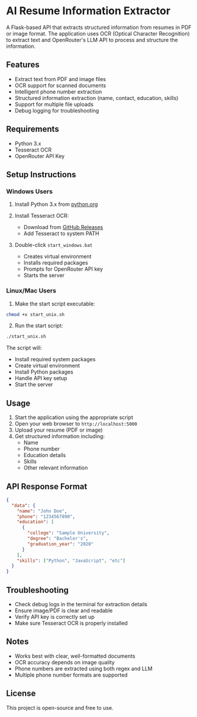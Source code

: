 # AI Resume Information Extractor

A Flask-based API that extracts structured information from resumes in PDF or image format. The application uses OCR (Optical Character Recognition) to extract text and OpenRouter's LLM API to process and structure the information.

## Features

- Extract text from PDF and image files
- OCR support for scanned documents
- Intelligent phone number extraction
- Structured information extraction (name, contact, education, skills)
- Support for multiple file uploads
- Debug logging for troubleshooting

## Requirements

- Python 3.x
- Tesseract OCR
- OpenRouter API Key

## Setup Instructions

### Windows Users

1. Install Python 3.x from [python.org](https://python.org)
2. Install Tesseract OCR:
   - Download from [GitHub Releases](https://github.com/UB-Mannheim/tesseract/wiki)
   - Add Tesseract to system PATH

3. Double-click `start_windows.bat`
   - Creates virtual environment
   - Installs required packages
   - Prompts for OpenRouter API key
   - Starts the server

### Linux/Mac Users

1. Make the start script executable:
```bash
chmod +x start_unix.sh
```

2. Run the start script:
```bash
./start_unix.sh
```

The script will:
- Install required system packages
- Create virtual environment
- Install Python packages
- Handle API key setup
- Start the server

## Usage

1. Start the application using the appropriate script
2. Open your web browser to `http://localhost:5000`
3. Upload your resume (PDF or image)
4. Get structured information including:
   - Name
   - Phone number
   - Education details
   - Skills
   - Other relevant information

## API Response Format

```json
{
  "data": {
    "name": "John Doe",
    "phone": "1234567890",
    "education": [
      {
        "college": "Sample University",
        "degree": "Bachelor's",
        "graduation_year": "2020"
      }
    ],
    "skills": ["Python", "JavaScript", "etc"]
  }
}
```

## Troubleshooting

- Check debug logs in the terminal for extraction details
- Ensure image/PDF is clear and readable
- Verify API key is correctly set up
- Make sure Tesseract OCR is properly installed

## Notes

- Works best with clear, well-formatted documents
- OCR accuracy depends on image quality
- Phone numbers are extracted using both regex and LLM
- Multiple phone number formats are supported

## License

This project is open-source and free to use.